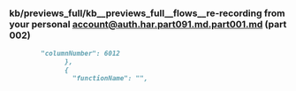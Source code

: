 ### kb/previews_full/kb__previews_full__flows__re-recording from your personal account@auth.har.part091.md.part001.md (part 002)

```md
        "columnNumber": 6012
              },
              {
                "functionName": "",
        
```

```
